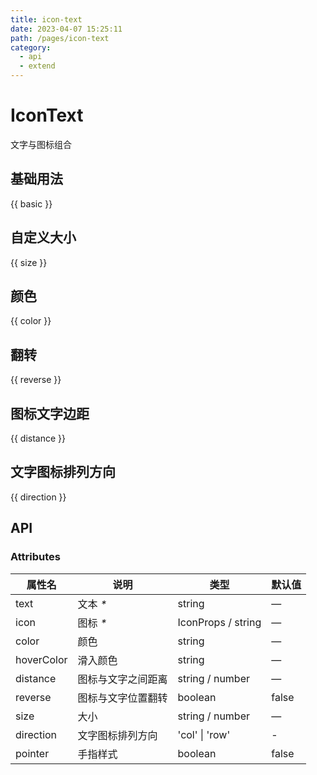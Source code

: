 ```yaml
---
title: icon-text
date: 2023-04-07 15:25:11
path: /pages/icon-text
category:
  - api
  - extend
---
```


# IconText

文字与图标组合
<!-- more -->
## 基础用法

{{ basic }}

## 自定义大小

{{ size }}

## 颜色

{{ color }}

## 翻转

{{ reverse }}

## 图标文字边距

{{ distance }}

## 文字图标排列方向

{{ direction }}

## API

### Attributes

| 属性名        | 说明        | 类型                 | 默认值   |
|------------|-----------|--------------------|-------|
| text       | 文本 _\*_   | string             | —     |
| icon       | 图标 _\*_   | IconProps / string | —     |
| color      | 颜色        | string             | —     |
| hoverColor | 滑入颜色      | string             | —     |
| distance   | 图标与文字之间距离 | string / number    | —     |
| reverse    | 图标与文字位置翻转 | boolean            | false |
| size       | 大小        | string / number    | —     |
| direction  | 文字图标排列方向  | 'col' \| 'row'     | -     |
| pointer    | 手指样式      | boolean            | false |
